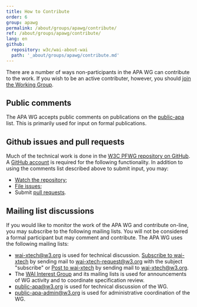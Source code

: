 ```yaml
---
title: How to Contribute 
order: 6
group: apawg
permalink: /about/groups/apawg/contribute/
ref: /about/groups/apawg/contribute/
lang: en
github:
  repository: w3c/wai-about-wai
  path: '_about/groups/apawg/contribute.md'
---
```


There are a number of ways non-participants in the APA WG can contribute to the work. If you wish to be an active contributer, however, you should [join the Working Group](https://www.w3.org/WAI/APA/participation).

## Public comments

The APA WG accepts public comments on publications on the [public-apa](http://lists.w3.org/Archives/Public/public-apa/) list. This is primarily used for input on formal publications.

## Github issues and pull requests

Much of the technical work is done in the [W3C PFWG repository on GitHub](https://github.com/w3c/apa/). A [GitHub account](http://github.com/) is required for the following functionality. In addition to using the comments list described above to submit input, you may:

- [Watch the repository](https://help.github.com/articles/watching-repositories/);
- [File issues](https://guides.github.com/features/issues/);
- Submit [pull requests](https://help.github.com/articles/using-pull-requests/).

## Mailing list discussions

If you would like to monitor the work of the APA WG and contribute on-line, you may subscribe to the following mailing lists. You will not be considered a formal participant but may comment and contribute. The APA WG uses the following mailing lists:

- [wai-xtech@w3.org](http://lists.w3.org/Archives/Public/wai-xtech/) is used for technical discussion. [Subscribe to wai-xtech](mailto:wai-xtech-request@w3.org?subject=subscribe) by sending mail to wai-xtech-request@w3.org with the subject "subscribe" or [Post to wai-xtech](mailto:wai-xtech@w3.org) by sending mail to wai-xtech@w3.org.
- The [WAI Interest Group](http://www.w3.org/WAI/IG/) and its mailing lists is used for announcements of WG activity and to coordinate specification review.
- [public-apa@w3.org](http://lists.w3.org/Archives/Public/public-apa/) is used for technical discussion of the WG.
- [public-apa-admin@w3.org](http://lists.w3.org/Archives/Public/public-apa-admin/) is used for administrative coordination of the WG.